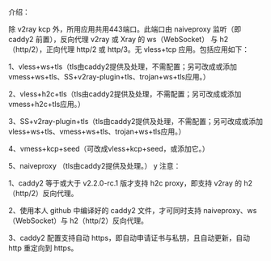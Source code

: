 介绍：

除 v2ray kcp 外，所用应用共用443端口。此端口由 naiveproxy 监听（即 caddy2 前置），反向代理 v2ray 或 Xray 的 ws（WebSocket） 与 h2（http/2），正向代理 http/2 或 http/3。无 vless+tcp 应用。包括应用如下：
  
1、vless+ws+tls（tls由caddy2提供及处理，不需配置；另可改成或添加vmess+ws+tls、SS+v2ray-plugin+tls、trojan+ws+tls应用。）

2、vless+h2c+tls（tls由caddy2提供及处理，不需配置；另可改成或添加vmess+h2c+tls应用。）

3、SS+v2ray-plugin+tls（tls由caddy2提供及处理，不需配置；另可改成或添加vless+ws+tls、vmess+ws+tls、trojan+ws+tls应用。）

4、vmess+kcp+seed（可改成vless+kcp+seed，或添加它。）

5、naiveproxy （tls由caddy2提供及处理。）
y
注意：

1、caddy2 等于或大于 v2.2.0-rc.1 版才支持 h2c proxy，即支持 v2ray 的 h2（http/2）反向代理。

2、使用本人 github 中编译好的 caddy2 文件，才可同时支持 naiveproxy、ws（WebSocket）与 h2（http/2）反向代理。

3、caddy2 配置支持自动 https，即自动申请证书与私钥，且自动更新，自动 http 重定向到 https。

